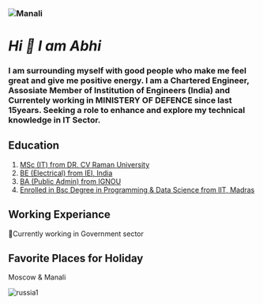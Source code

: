 ### ![Manali](https://user-images.githubusercontent.com/96046548/147113829-3ca1b613-d93e-4614-9325-da09f87daefa.jpg "Manali")
# ***Hi 👋 I am Abhi***
### **I am surrounding myself with good people who make me feel great and give me positive energy. I am a Chartered Engineer, Assosiate Member of Institution of Engineers (India) and Currentely working in MINISTERY OF DEFENCE since last 15years. Seeking a role to enhance and explore my technical knowledge in IT Sector.**
## Education
1. [MSc (IT) from DR. CV Raman University](https://www.cvru.ac.in/)
2. [BE (Electrical) from IEI, India](https://www.ieindia.org/webui/iei-home.aspx)
3. [BA (Public Admin) from IGNOU](http://ignou.ac.in/)
4. [Enrolled in Bsc Degree in Programming & Data Science from IIT, Madras](https://onlinedegree.iitm.ac.in/)
## Working Experiance
🔭Currently working in Government sector
## Favorite Places for Holiday
Moscow & Manali

![russia1](https://user-images.githubusercontent.com/96046548/147118218-5bb66387-31d1-4466-bca4-b9b9f745d2d7.jpg)
